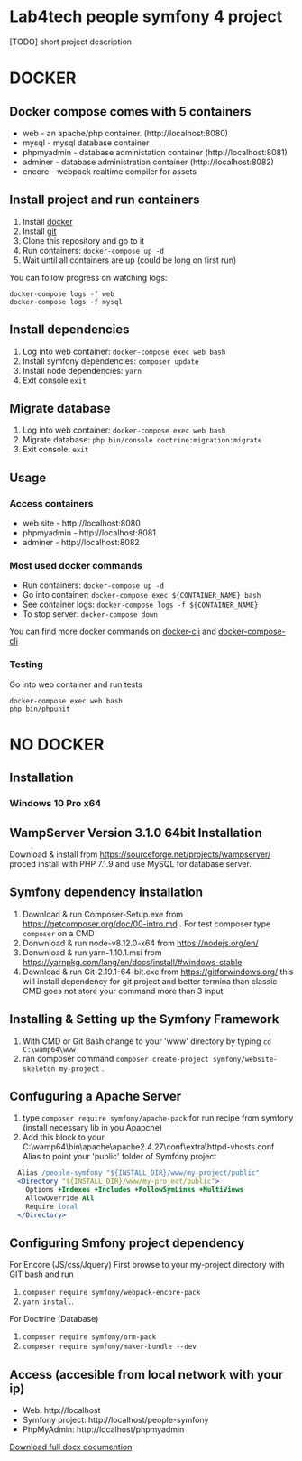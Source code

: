# Lab4tech people symfony 4 project 

[TODO] short project description

# DOCKER 

## Docker compose comes with 5 containers
* web - an apache/php container. (http://localhost:8080)
* mysql - mysql database container
* phpmyadmin - database administation container (http://localhost:8081)
* adminer - database administration container (http://localhost:8082)
* encore - webpack realtime compiler for assets

## Install project and run containers

1. Install [docker]
1. Install [git]
1. Clone this repository and go to it 
1. Run containers: `docker-compose up -d`
1. Wait until all containers are up (could be long on first run)

You can follow progress on watching logs:
```
docker-compose logs -f web
docker-compose logs -f mysql
```
## Install dependencies

1. Log into web container: `docker-compose exec web bash`
1. Install symfony dependencies: `composer update`
1. Install node dependencies: `yarn`
1. Exit console `exit`

## Migrate database
1. Log into web container: `docker-compose exec web bash`
1. Migrate database: `php bin/console doctrine:migration:migrate`
1. Exit console: `exit`


## Usage

### Access containers
* web site - http://localhost:8080
* phpmyadmin - http://localhost:8081
* adminer - http://localhost:8082

### Most used docker commands

* Run containers: `docker-compose up -d`
* Go into container: `docker-compose exec ${CONTAINER_NAME} bash`
* See container logs: `docker-compose logs -f ${CONTAINER_NAME}`
* To stop server: `docker-compose down`

You can find more docker commands on [docker-cli] and [docker-compose-cli]



### Testing
Go into web container and run tests
```
docker-compose exec web bash
php bin/phpunit
```


# NO DOCKER

## Installation

### Windows 10 Pro x64

## WampServer Version 3.1.0 64bit Installation
 
Download & install from https://sourceforge.net/projects/wampserver/ proced install with PHP 7.1.9 and use MySQL for database server.
 
## Symfony dependency installation 

1. Download & run Composer-Setup.exe from https://getcomposer.org/doc/00-intro.md . For test composer type `composer` on a CMD
2. Donwnload & run node-v8.12.0-x64 from https://nodejs.org/en/ 
3. Donwnload & run yarn-1.10.1.msi from https://yarnpkg.com/lang/en/docs/install/#windows-stable 
4. Download & run Git-2.19.1-64-bit.exe from https://gitforwindows.org/ this will install dependency for git project and better termina than classic CMD goes not store your command more than 3 input

## Installing & Setting up the Symfony Framework
1. With CMD or Git Bash change to your 'www' directory by typing `cd C:\wamp64\www`
2. ran composer command `composer create-project symfony/website-skeleton my-project` .

## Confuguring a Apache Server 
1. type `composer require symfony/apache-pack` for run recipe from symfony (install necessary lib in you Apapche)
2. Add this block to your C:\wamp64\bin\apache\apache2.4.27\conf\extra\httpd-vhosts.conf Alias to point your 'public' folder of Symfony project
```apache
  Alias /people-symfony "${INSTALL_DIR}/www/my-project/public"
  <Directory "${INSTALL_DIR}/www/my-project/public">
    Options +Indexes +Includes +FollowSymLinks +MultiViews
    AllowOverride All
    Require local
  </Directory>

```


## Configuring Smfony project dependency

For Encore (JS/css/Jquery)
First browse to your my-project directory with GIT bash and run 
1. `composer require symfony/webpack-encore-pack`
2. `yarn install`. 

For Doctrine (Database)
1. `composer require symfony/orm-pack` 
2. `composer require symfony/maker-bundle --dev` 

## Access (accesible from local network with your ip)

* Web: http://localhost
* Symfony project: http://localhost/people-symfony
* PhpMyAdmin: http://localhost/phpmyadmin

[Download full docx documention](./documentation/documentation.docx)

<!---
external links used in this document
-->
[docker]: https://www.docker.com/get-started
[docker-cli]: https://docs.docker.com/engine/reference/commandline/cli/
[docker-compose-cli]:https://docs.docker.com/compose/reference/
[git]: https://git-scm.com/downloads

